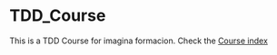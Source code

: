 # TDD_Course

This is a TDD Course for imagina formacion.
Check the [Course index](/course_index.md)
